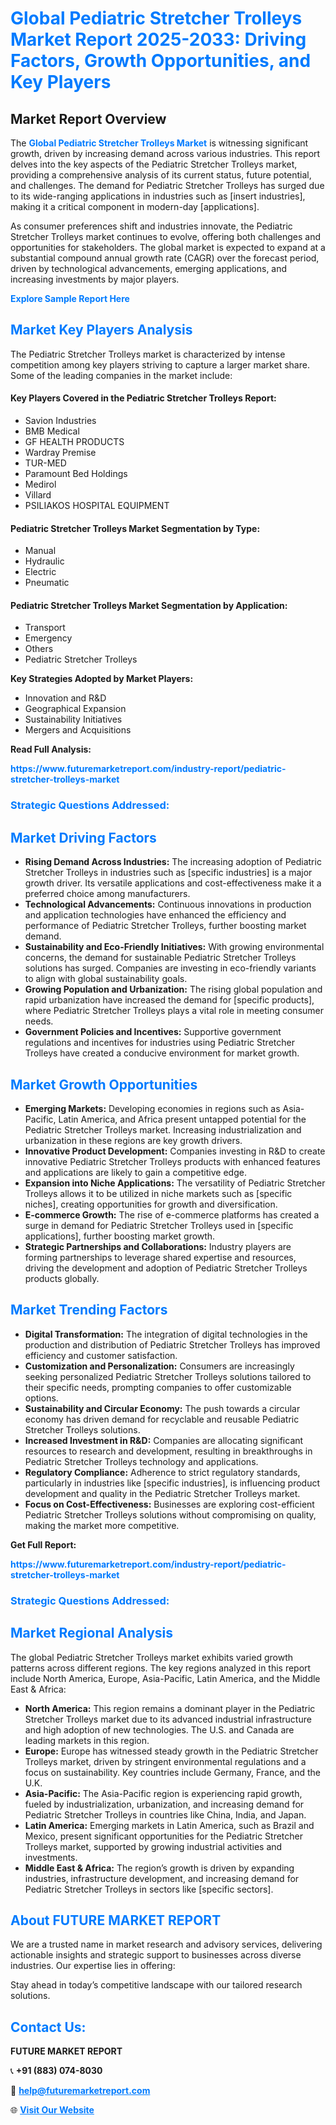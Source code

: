 <h1 style="color: #007BFF;">Global Pediatric Stretcher Trolleys Market Report 2025-2033: Driving Factors, Growth Opportunities, and Key Players</h1>

<section id="overview">
<h2>Market Report Overview</h2>
<p>The <a href="https://www.futuremarketreport.com/industry-report/pediatric-stretcher-trolleys-market" style="color: #007BFF; text-decoration: none;"><strong>Global Pediatric Stretcher Trolleys Market</strong></a> is witnessing significant growth, driven by increasing demand across various industries. This report delves into the key aspects of the Pediatric Stretcher Trolleys market, providing a comprehensive analysis of its current status, future potential, and challenges. The demand for Pediatric Stretcher Trolleys has surged due to its wide-ranging applications in industries such as [insert industries], making it a critical component in modern-day [applications].</p>
<p>As consumer preferences shift and industries innovate, the Pediatric Stretcher Trolleys market continues to evolve, offering both challenges and opportunities for stakeholders. The global market is expected to expand at a substantial compound annual growth rate (CAGR) over the forecast period, driven by technological advancements, emerging applications, and increasing investments by major players.</p>
</section>

<section id="overview">
<p><a href="https://www.futuremarketreport.com/request-sample/reportId=123550" style="color: #007BFF; text-decoration: none;"><strong>Explore Sample Report Here</strong></a></p>
</section>

<section id="key-players">
<h2 style="color: #007BFF;">Market Key Players Analysis</h2>
<p>The Pediatric Stretcher Trolleys market is characterized by intense competition among key players striving to capture a larger market share. Some of the leading companies in the market include:</p>
<h4>Key Players Covered in the Pediatric Stretcher Trolleys Report:</h4>
<ul><li>Savion Industries</li><li>BMB Medical</li><li>GF HEALTH PRODUCTS</li><li>Wardray Premise</li><li>TUR-MED</li><li>Paramount Bed Holdings</li><li>Medirol</li><li>Villard</li><li>PSILIAKOS HOSPITAL EQUIPMENT</li></ul>
<h4>Pediatric Stretcher Trolleys Market Segmentation by Type:</h4>
<ul><li>Manual</li><li>Hydraulic</li><li>Electric</li><li>Pneumatic</li></ul>

<h4>Pediatric Stretcher Trolleys Market Segmentation by Application:</h4>
<ul><li>Transport</li><li>Emergency</li><li>Others</li><li>Pediatric Stretcher Trolleys</li></ul>
<p><strong>Key Strategies Adopted by Market Players:</strong></p>
<ul>
<li>Innovation and R&D</li>
<li>Geographical Expansion</li>
<li>Sustainability Initiatives</li>
<li>Mergers and Acquisitions</li>
</ul>
</section>

<section>
<p><strong>Read Full Analysis: </strong></p><a href="https://www.futuremarketreport.com/industry-report/pediatric-stretcher-trolleys-market" style="color: #007BFF; text-decoration: none;"><strong>https://www.futuremarketreport.com/industry-report/pediatric-stretcher-trolleys-market</strong></a>
<h3 style="color: #007BFF;">Strategic Questions Addressed:</h3>
</section>

<section id="driving-factors">
<h2 style="color: #007BFF;">Market Driving Factors</h2>
<ul>
<li><strong>Rising Demand Across Industries:</strong> The increasing adoption of Pediatric Stretcher Trolleys in industries such as [specific industries] is a major growth driver. Its versatile applications and cost-effectiveness make it a preferred choice among manufacturers.</li>
<li><strong>Technological Advancements:</strong> Continuous innovations in production and application technologies have enhanced the efficiency and performance of Pediatric Stretcher Trolleys, further boosting market demand.</li>
<li><strong>Sustainability and Eco-Friendly Initiatives:</strong> With growing environmental concerns, the demand for sustainable Pediatric Stretcher Trolleys solutions has surged. Companies are investing in eco-friendly variants to align with global sustainability goals.</li>
<li><strong>Growing Population and Urbanization:</strong> The rising global population and rapid urbanization have increased the demand for [specific products], where Pediatric Stretcher Trolleys plays a vital role in meeting consumer needs.</li>
<li><strong>Government Policies and Incentives:</strong> Supportive government regulations and incentives for industries using Pediatric Stretcher Trolleys have created a conducive environment for market growth.</li>
</ul>
</section>

<section id="growth-opportunities">
<h2 style="color: #007BFF;">Market Growth Opportunities</h2>
<ul>
<li><strong>Emerging Markets:</strong> Developing economies in regions such as Asia-Pacific, Latin America, and Africa present untapped potential for the Pediatric Stretcher Trolleys market. Increasing industrialization and urbanization in these regions are key growth drivers.</li>
<li><strong>Innovative Product Development:</strong> Companies investing in R&D to create innovative Pediatric Stretcher Trolleys products with enhanced features and applications are likely to gain a competitive edge.</li>
<li><strong>Expansion into Niche Applications:</strong> The versatility of Pediatric Stretcher Trolleys allows it to be utilized in niche markets such as [specific niches], creating opportunities for growth and diversification.</li>
<li><strong>E-commerce Growth:</strong> The rise of e-commerce platforms has created a surge in demand for Pediatric Stretcher Trolleys used in [specific applications], further boosting market growth.</li>
<li><strong>Strategic Partnerships and Collaborations:</strong> Industry players are forming partnerships to leverage shared expertise and resources, driving the development and adoption of Pediatric Stretcher Trolleys products globally.</li>
</ul>
</section>

<section id="trending-factors">
<h2 style="color: #007BFF;">Market Trending Factors</h2>
<ul>
<li><strong>Digital Transformation:</strong> The integration of digital technologies in the production and distribution of Pediatric Stretcher Trolleys has improved efficiency and customer satisfaction.</li>
<li><strong>Customization and Personalization:</strong> Consumers are increasingly seeking personalized Pediatric Stretcher Trolleys solutions tailored to their specific needs, prompting companies to offer customizable options.</li>
<li><strong>Sustainability and Circular Economy:</strong> The push towards a circular economy has driven demand for recyclable and reusable Pediatric Stretcher Trolleys solutions.</li>
<li><strong>Increased Investment in R&D:</strong> Companies are allocating significant resources to research and development, resulting in breakthroughs in Pediatric Stretcher Trolleys technology and applications.</li>
<li><strong>Regulatory Compliance:</strong> Adherence to strict regulatory standards, particularly in industries like [specific industries], is influencing product development and quality in the Pediatric Stretcher Trolleys market.</li>
<li><strong>Focus on Cost-Effectiveness:</strong> Businesses are exploring cost-efficient Pediatric Stretcher Trolleys solutions without compromising on quality, making the market more competitive.</li>
</ul>
</section>

<section>
<p><strong>Get Full Report: </strong></p><a href="https://www.futuremarketreport.com/industry-report/pediatric-stretcher-trolleys-market" style="color: #007BFF; text-decoration: none;"><strong>https://www.futuremarketreport.com/industry-report/pediatric-stretcher-trolleys-market</strong></a>
<h3 style="color: #007BFF;">Strategic Questions Addressed:</h3>
</section>


<section id="regional-analysis">
<h2 style="color: #007BFF;">Market Regional Analysis</h2>
<p>The global Pediatric Stretcher Trolleys market exhibits varied growth patterns across different regions. The key regions analyzed in this report include North America, Europe, Asia-Pacific, Latin America, and the Middle East & Africa:</p>
<ul>
<li><strong>North America:</strong> This region remains a dominant player in the Pediatric Stretcher Trolleys market due to its advanced industrial infrastructure and high adoption of new technologies. The U.S. and Canada are leading markets in this region.</li>
<li><strong>Europe:</strong> Europe has witnessed steady growth in the Pediatric Stretcher Trolleys market, driven by stringent environmental regulations and a focus on sustainability. Key countries include Germany, France, and the U.K.</li>
<li><strong>Asia-Pacific:</strong> The Asia-Pacific region is experiencing rapid growth, fueled by industrialization, urbanization, and increasing demand for Pediatric Stretcher Trolleys in countries like China, India, and Japan.</li>
<li><strong>Latin America:</strong> Emerging markets in Latin America, such as Brazil and Mexico, present significant opportunities for the Pediatric Stretcher Trolleys market, supported by growing industrial activities and investments.</li>
<li><strong>Middle East & Africa:</strong> The region’s growth is driven by expanding industries, infrastructure development, and increasing demand for Pediatric Stretcher Trolleys in sectors like [specific sectors].</li>
</ul>
</section>

<footer>
<h2 style="color: #007BFF;">About FUTURE MARKET REPORT</h2>
<p>We are a trusted name in market research and advisory services, delivering actionable insights and strategic support to businesses across diverse industries. Our expertise lies in offering:</p>

<p>Stay ahead in today’s competitive landscape with our tailored research solutions.</p>

<h2 style="color: #007BFF;">Contact Us:</h2>
<p><strong>FUTURE MARKET REPORT</strong></p>
<p>📞 <strong>+91 (883) 074-8030</strong></p>
<p>📧 <strong><a href="mailto:help@futuremarketreport.com" style="color: #007BFF;">help@futuremarketreport.com</a></strong></p>
<p>🌐 <strong><a href="https://www.futuremarketreport.com/" style="color: #007BFF;">Visit Our Website</a></strong></p>
</footer>